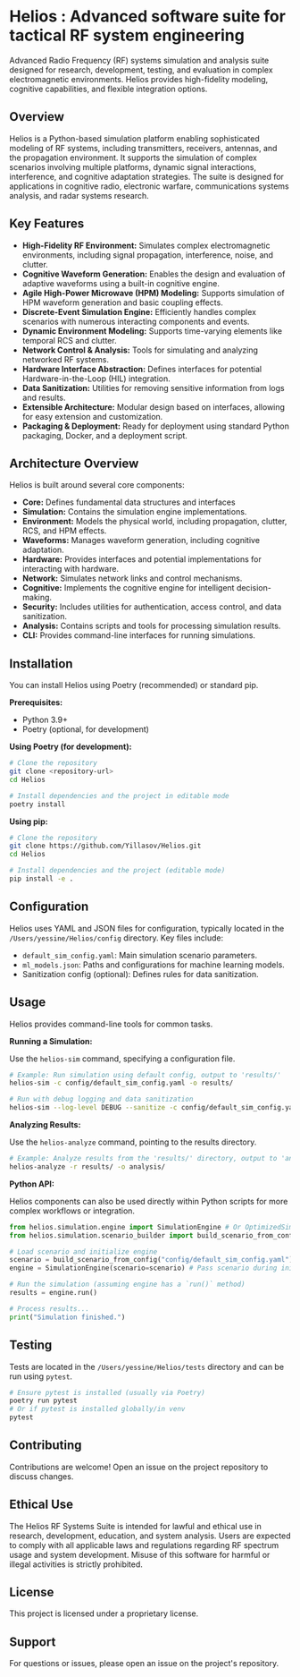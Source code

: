 
# Helios : Advanced software suite for tactical RF system engineering

Advanced Radio Frequency (RF) systems simulation and analysis suite designed for research, development, testing, and evaluation in complex electromagnetic environments. Helios provides high-fidelity modeling, cognitive capabilities, and flexible integration options.

## Overview

Helios is a Python-based simulation platform enabling sophisticated modeling of RF systems, including transmitters, receivers, antennas, and the propagation environment. It supports the simulation of complex scenarios involving multiple platforms, dynamic signal interactions, interference, and cognitive adaptation strategies. The suite is designed for applications in cognitive radio, electronic warfare, communications systems analysis, and radar systems research.

## Key Features

*   **High-Fidelity RF Environment:** Simulates complex electromagnetic environments, including signal propagation, interference, noise, and clutter.
*   **Cognitive Waveform Generation:** Enables the design and evaluation of adaptive waveforms using a built-in cognitive engine.
*   **Agile High-Power Microwave (HPM) Modeling:** Supports simulation of HPM waveform generation and basic coupling effects.
*   **Discrete-Event Simulation Engine:** Efficiently handles complex scenarios with numerous interacting components and events.
*   **Dynamic Environment Modeling:** Supports time-varying elements like temporal RCS and clutter.
*   **Network Control & Analysis:** Tools for simulating and analyzing networked RF systems.
*   **Hardware Interface Abstraction:** Defines interfaces for potential Hardware-in-the-Loop (HIL) integration.
*   **Data Sanitization:** Utilities for removing sensitive information from logs and results.
*   **Extensible Architecture:** Modular design based on interfaces, allowing for easy extension and customization.
*   **Packaging & Deployment:** Ready for deployment using standard Python packaging, Docker, and a deployment script.


## Architecture Overview

Helios is built around several core components:

*   **Core:** Defines fundamental data structures and interfaces 
*   **Simulation:** Contains the simulation engine implementations.
*   **Environment:** Models the physical world, including propagation, clutter, RCS, and HPM effects.
*   **Waveforms:** Manages waveform generation, including cognitive adaptation.
*   **Hardware:** Provides interfaces and potential implementations for interacting with hardware.
*   **Network:** Simulates network links and control mechanisms.
*   **Cognitive:** Implements the cognitive engine for intelligent decision-making.
*   **Security:** Includes utilities for authentication, access control, and data sanitization.
*   **Analysis:** Contains scripts and tools for processing simulation results.
*   **CLI:** Provides command-line interfaces for running simulations.

## Installation

You can install Helios using Poetry (recommended) or standard pip.

**Prerequisites:**
*   Python 3.9+
*   Poetry (optional, for development)

**Using Poetry (for development):**

```bash
# Clone the repository
git clone <repository-url>
cd Helios

# Install dependencies and the project in editable mode
poetry install
```

**Using pip:**

```bash
# Clone the repository
git clone https://github.com/Yillasov/Helios.git
cd Helios

# Install dependencies and the project (editable mode)
pip install -e .
```

## Configuration

Helios uses YAML and JSON files for configuration, typically located in the `/Users/yessine/Helios/config` directory. Key files include:

*   `default_sim_config.yaml`: Main simulation scenario parameters.
*   `ml_models.json`: Paths and configurations for machine learning models.
*   Sanitization config (optional): Defines rules for data sanitization.

## Usage

Helios provides command-line tools for common tasks.

**Running a Simulation:**

Use the `helios-sim` command, specifying a configuration file.

```bash
# Example: Run simulation using default config, output to 'results/'
helios-sim -c config/default_sim_config.yaml -o results/

# Run with debug logging and data sanitization
helios-sim --log-level DEBUG --sanitize -c config/default_sim_config.yaml -o results_sanitized/
```

**Analyzing Results:**

Use the `helios-analyze` command, pointing to the results directory.

```bash
# Example: Analyze results from the 'results/' directory, output to 'analysis/'
helios-analyze -r results/ -o analysis/
```

**Python API:**

Helios components can also be used directly within Python scripts for more complex workflows or integration.

```python
from helios.simulation.engine import SimulationEngine # Or OptimizedSimulationEngine
from helios.simulation.scenario_builder import build_scenario_from_config

# Load scenario and initialize engine
scenario = build_scenario_from_config("config/default_sim_config.yaml")
engine = SimulationEngine(scenario=scenario) # Pass scenario during init

# Run the simulation (assuming engine has a `run()` method)
results = engine.run()

# Process results...
print("Simulation finished.")
```


## Testing

Tests are located in the `/Users/yessine/Helios/tests` directory and can be run using `pytest`.

```bash
# Ensure pytest is installed (usually via Poetry)
poetry run pytest
# Or if pytest is installed globally/in venv
pytest
```

## Contributing

Contributions are welcome! Open an issue on the project repository to discuss changes.

## Ethical Use

The Helios RF Systems Suite is intended for lawful and ethical use in research, development, education, and system analysis. Users are expected to comply with all applicable laws and regulations regarding RF spectrum usage and system development. Misuse of this software for harmful or illegal activities is strictly prohibited.

## License

This project is licensed under a proprietary license. 

## Support

For questions or issues, please open an issue on the project's repository.